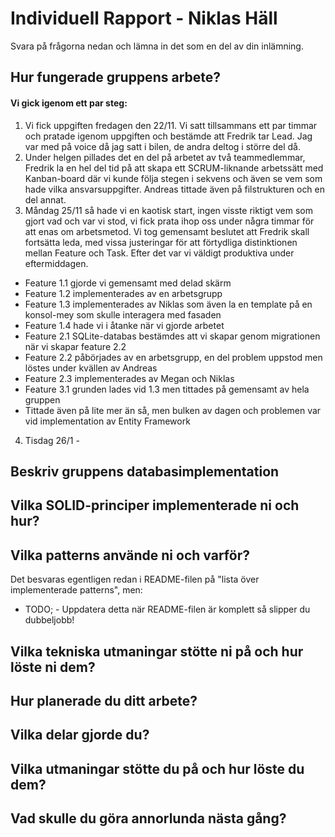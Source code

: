 # Individuell Rapport - Niklas Häll
  
Svara på frågorna nedan och lämna in det som en del av din inlämning.
  
## Hur fungerade gruppens arbete?

#### Vi gick igenom ett par steg:
1. Vi fick uppgiften fredagen den 22/11. Vi satt tillsammans ett par timmar och pratade igenom uppgiften och bestämde att Fredrik tar Lead. Jag var med på voice då jag satt i bilen, de andra deltog i större del då.
2. Under helgen pillades det en del på arbetet av två teammedlemmar, Fredrik la en hel del tid på att skapa ett SCRUM-liknande arbetssätt med Kanban-board där vi kunde följa stegen i sekvens och även se vem som hade vilka ansvarsuppgifter. Andreas tittade även på filstrukturen och en del annat.
3. Måndag 25/11 så hade vi en kaotisk start, ingen visste riktigt vem som gjort vad och var vi stod, vi fick prata ihop oss under några timmar för att enas om arbetsmetod. Vi tog gemensamt beslutet att Fredrik skall fortsätta leda, med vissa justeringar för att förtydliga distinktionen mellan Feature och Task. Efter det var vi väldigt produktiva under eftermiddagen.
- Feature 1.1 gjorde vi gemensamt med delad skärm
- Feature 1.2 implementerades av en arbetsgrupp
- Feature 1.3 implementerades av Niklas som även la en template på en konsol-mey som skulle interagera med fasaden
- Feature 1.4 hade vi i åtanke när vi gjorde arbetet
- Feature 2.1 SQLite-databas bestämdes att vi skapar genom migrationen när vi skapar feature 2.2
- Feature 2.2 påbörjades av en arbetsgrupp, en del problem uppstod men löstes under kvällen av Andreas
- Feature 2.3 implementerades av Megan och Niklas
- Feature 3.1 grunden lades vid 1.3 men tittades på gemensamt av hela gruppen
- Tittade även på lite mer än så, men bulken av dagen och problemen var vid implementation av Entity Framework
4. Tisdag 26/1 -
  
## Beskriv gruppens databasimplementation
  
## Vilka SOLID-principer implementerade ni och hur?
  
## Vilka patterns använde ni och varför?
  
Det besvaras egentligen redan i README-filen på "lista över implementerade patterns", men:
  
- TODO; - Uppdatera detta när README-filen är komplett så slipper du dubbeljobb!
  
## Vilka tekniska utmaningar stötte ni på och hur löste ni dem?
  
## Hur planerade du ditt arbete?
  
## Vilka delar gjorde du?
  
## Vilka utmaningar stötte du på och hur löste du dem?
  
## Vad skulle du göra annorlunda nästa gång?
  